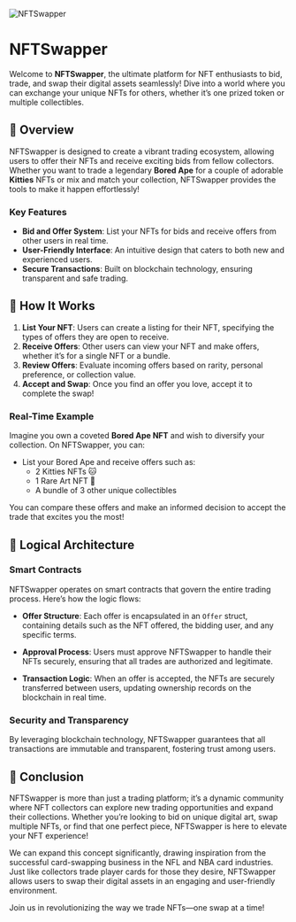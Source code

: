 ![NFTSwapper](https://i.ibb.co/ZGNTsQb/android-chrome-192x192.png)


# NFTSwapper

Welcome to **NFTSwapper**, the ultimate platform for NFT enthusiasts to bid, trade, and swap their digital assets seamlessly! Dive into a world where you can exchange your unique NFTs for others, whether it’s one prized token or multiple collectibles. 

## 🌟 Overview

NFTSwapper is designed to create a vibrant trading ecosystem, allowing users to offer their NFTs and receive exciting bids from fellow collectors. Whether you want to trade a legendary **Bored Ape** for a couple of adorable **Kitties** NFTs or mix and match your collection, NFTSwapper provides the tools to make it happen effortlessly!

### Key Features

- **Bid and Offer System**: List your NFTs for bids and receive offers from other users in real time.
- **User-Friendly Interface**: An intuitive design that caters to both new and experienced users.
- **Secure Transactions**: Built on blockchain technology, ensuring transparent and safe trading.

## 🚀 How It Works

1. **List Your NFT**: Users can create a listing for their NFT, specifying the types of offers they are open to receive.
2. **Receive Offers**: Other users can view your NFT and make offers, whether it’s for a single NFT or a bundle.
3. **Review Offers**: Evaluate incoming offers based on rarity, personal preference, or collection value.
4. **Accept and Swap**: Once you find an offer you love, accept it to complete the swap!

### Real-Time Example

Imagine you own a coveted **Bored Ape NFT** and wish to diversify your collection. On NFTSwapper, you can:

- List your Bored Ape and receive offers such as:
  - 2 Kitties NFTs 🐱
  - 1 Rare Art NFT 🎨
  - A bundle of 3 other unique collectibles

You can compare these offers and make an informed decision to accept the trade that excites you the most!

## 🔧 Logical Architecture

### Smart Contracts

NFTSwapper operates on smart contracts that govern the entire trading process. Here’s how the logic flows:

- **Offer Structure**: Each offer is encapsulated in an `Offer` struct, containing details such as the NFT offered, the bidding user, and any specific terms.

- **Approval Process**: Users must approve NFTSwapper to handle their NFTs securely, ensuring that all trades are authorized and legitimate.

- **Transaction Logic**: When an offer is accepted, the NFTs are securely transferred between users, updating ownership records on the blockchain in real time.

### Security and Transparency

By leveraging blockchain technology, NFTSwapper guarantees that all transactions are immutable and transparent, fostering trust among users.

## 📖 Conclusion

NFTSwapper is more than just a trading platform; it’s a dynamic community where NFT collectors can explore new trading opportunities and expand their collections. Whether you’re looking to bid on unique digital art, swap multiple NFTs, or find that one perfect piece, NFTSwapper is here to elevate your NFT experience!

We can expand this concept significantly, drawing inspiration from the successful card-swapping business in the NFL and NBA card industries. Just like collectors trade player cards for those they desire, NFTSwapper allows users to swap their digital assets in an engaging and user-friendly environment.

Join us in revolutionizing the way we trade NFTs—one swap at a time!
